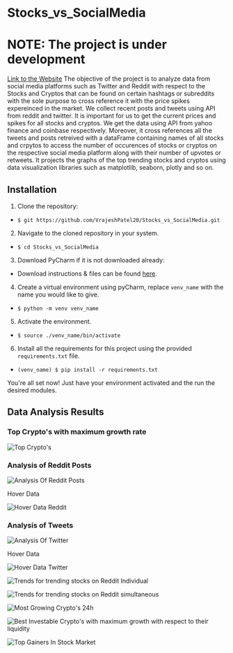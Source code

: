 # Stocks_vs_SocialMedia

# NOTE: The project is under development 
[Link to the Website](https://social-influence-analysis.herokuapp.com/)
The objective of the project is to analyze data from social media platforms such as Twitter and Reddit with respect to the Stocks and Cryptos that can be found on certain hashtags or subreddits with the sole purpose to cross reference it with the price spikes expereinced in the market. We collect recent posts and tweets using API from reddit and twitter. It is important for us to get the current prices and spikes for all stocks and cryptos. We get the data using API from yahoo finance and coinbase respectively. Moreover, it cross references all the tweets and posts retreived with a dataFrame containing names of all stocks and crpytos to access the number of occurences of stocks or cryptos on the respective social media platform along with their number of upvotes or retweets. It projects the graphs of the top trending stocks and cryptos using data visualization libraries such as matplotlib, seaborn, plotly and so on. 


## Installation
1. Clone the repository:
- `$ git https://github.com/VrajeshPatel20/Stocks_vs_SocialMedia.git`
2. Navigate to the cloned repository in your system.
- `$ cd Stocks_vs_SocialMedia`  
3.  Download PyCharm if it is not downloaded already:
- Download instructions & files can be found [here](https://www.jetbrains.com/help/pycharm/installation-guide.html#silent).
4. Create a virtual environment using pyCharm, replace `venv_name` with the name you would like to give.
- `$ python -m venv venv_name`
5. Activate the environment.
- `$ source ./venv_name/bin/activate`
6. Install all the requirements for this project using the provided `requirements.txt` file.
- `(venv_name) $ pip install -r requirements.txt`

You're all set now! Just have your environment activated and the run the desired modules.

## Data Analysis Results 

### Top Crypto's with maximum growth rate

![Top Crypto's](./readme_images/top_crypto_7d.png)

### Analysis of Reddit Posts

![Analysis Of Reddit Posts](./readme_images/analysis_reddit.png)

Hover Data

![Hover Data Reddit](./readme_images/Reddit_Hover_Data.png)

### Analysis of Tweets

![Analysis Of Twitter](./readme_images/analysis_tweets.png)

Hover Data

![Hover Data Twitter](./readme_images/Twitter_Hover_Data.png)

![Trends for trending stocks on Reddit Individual](./readme_images/TrendingStock_Analysis_Individual.png)

![Trends for trending stocks on Reddit simultaneous](./readme_images/trending_reddit.png)

![Most Growing Crypto's 24h](./readme_images/Top_Cryptos.png)

![Best Investable Crypto's with maximum growth with respect to their liquidity](./readme_images/Analysis_7d.png)

![Top Gainers In Stock Market](./readme_images/top_Gainers.png)









